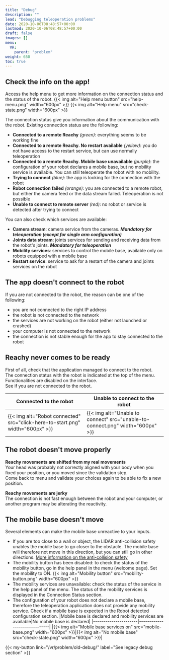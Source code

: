 ```yaml
---
title: "Debug"
description: ""
lead: "Debugging teleoperation problems"
date: 2020-10-06T08:48:57+00:00
lastmod: 2020-10-06T08:48:57+00:00
draft: false
images: []
menu:
  VR:
    parent: "problem"
weight: 650
toc: true
---
```


## Check the info on the app!
Access the help menu to get more information on the connection status and the status of the robot.
{{< img alt="Help menu button" src="help-menu.png" width="600px" >}}
{{< img alt="Help menu" src="check-state.png" width="600px" >}}

The connection status give you information about the communication with the robot. Existing connection status are the following:
* **Connected to a remote Reachy** *(green)*: everything seems to be working fine
* **Connected to a remote Reachy. No restart available** *(yellow)*: you do not have access to the restart service, but can use normally teleoperation
* **Connected to a remote Reachy. Mobile base unavailable** *(purple)*: the configuration of your robot declares a mobile base, but no mobility service is available. You can still teleoperate the robot with no mobility.
* **Trying to connect** *(blue)*: the app is looking for the connection with the robot
* **Robot connection failed** *(orange)*: you are connected to a remote robot, but either the camera feed or the data stream failed. Teleoperation is not possible
* **Unable to connect to remote server** *(red)*: no robot or service is detected after trying to connect

You can also check which services are available:
* **Camera stream**: camera service from the cameras. ***Mandatory for teleoperation (except for single arm configuration)***
* **Joints data stream**: joints services for sending and receiving data from the robot's joints. ***Mandatory for teleoperation***
* **Mobility services**: services to control the mobile base, available only on robots equipped with a mobile base
* **Restart service**: service to ask for a restart of the camera and joints services on the robot

## The app doesn't connect to the robot

If you are not connected to the robot, the reason can be one of the following:
* you are not connected to the right IP address
* the robot is not connected to the network
* the services are not working on the robot (either not launched or crashed)
* your computer is not connected to the network
* the connection is not stable enough for the app to stay connected to the robot

## Reachy never comes to be ready

First of all, check that the application managed to connect to the robot.  
The connection status with the robot is indicated at the top of the menu.
Functionalities are disabled on the interface.  
See  if you are not connected to the robot.  

|Connected to the robot|Unable to connect to the robot|
|----------------------|------------------------------|
|{{< img alt="Robot connected" src="click-here-to-start.png" width="600px" >}}|{{< img alt="Unable to connect" src="unable-to-connect.png" width="600px" >}}|



## The robot doesn't move properly
**Reachy movements are shifted from my real movements**  
Your head was probably not correctly aligned with your body when you fixed your position, or you moved since the validation step.  
Come back to menu and validate your choices again to be able to fix a new position.  

**Reachy movements are jerky**  
The connection is not fast enough between the robot and your computer, or another program may be alterating the reactivity.  

## The mobile base doesn't move
Several elements can make the mobile base unreactive to your inputs.  
* If you are too close to a wall or object, the LIDAR anti-collision safety unables the mobile base to go closer to the obstacle. The mobile base will therefore not move in this direction, but you can still go in other directions. [More information on the anti-collision safety](https://docs.pollen-robotics.com/sdk/mobile-base/safety/)
* The mobility button has been disabled: to check the status of the mobility button, go in the help panel in the menu (welcome page). Set the mobility to ON.
{{< img alt="Mobility button" src="mobility-button.png" width="600px" >}}
* The mobility services are unavailable: check the status of the service in the help panel of the menu. The status of the mobility services is displayed in the Connection Status section. 
* The configuration of your robot does not declare a mobile base, therefore the teleoperation application does not provide any mobility service. Check if a mobile base is expected in the Robot detected configuration section.
|Mobile base is declared and mobility services are available|No mobile base is declared|
|----------------------|------------------------------|
|{{< img alt="Mobile base services on" src="mobile-base.png" width="600px" >}}|{{< img alt="No mobile base" src="check-state.png" width="600px" >}}|

{{< my-button link="/vr/problem/old-debug/" label="See legacy debug section" >}}